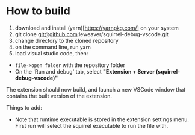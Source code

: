 # How to build

1. download and install (yarn)[https://yarnpkg.com/] on your system
1. git clone git@github.com:leweaver/squirrel-debug-vscode.git
1. change directory to the cloned repository
1. on the command line, run `yarn`
1. load visual studio code, then:
  - `file->open folder` with the repository folder 
  - On the 'Run and debug' tab, select **"Extension + Server (squirrel-debug-vscode)"**

The extension should now build, and launch a new VSCode window that contains the built version of the extension.

Things to add:
- Note that runtime executable is stored in the extension settings menu. First run will select the squirrel executable to run the file with.
